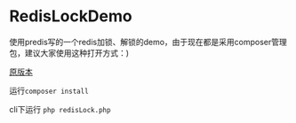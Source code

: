 # RedisLockDemo
使用predis写的一个redis加锁、解锁的demo，由于现在都是采用composer管理包，建议大家使用这种打开方式：)

[原版本](https://www.jb51.net/article/137992.htm)

运行```composer install```

cli下运行 ```php redisLock.php```